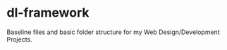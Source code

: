 dl-framework
============

Baseline files and basic folder structure for my Web Design/Development Projects. 
